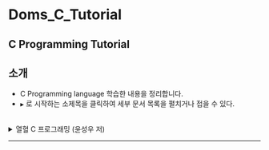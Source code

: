 ﻿# Doms_C_Tutorial
C Programming Tutorial
---

소개
----

- C Programming language 학습한 내용을 정리합니다.<br>
-	`▶` 로 시작하는 소제목을 클릭하여 세부 문서 목록을 펼치거나 접을 수 있다.<br><br>

<details><summary>열혈 C 프로그래밍 (윤성우 저)</summary>

-	[Chapter 1-11 : C 언어의 기본](https://github.com/DomMorello/Doms_C_Tutorial/blob/c/Passion_C_Programming/ch1-11.md)
-	[Chapter 12 : 포인터의 이해](https://github.com/DomMorello/Doms_C_Tutorial/blob/c/Passion_C_Programming/ch12.md)
-	[Chapter 13 : 포인터와 배열](https://github.com/DomMorello/Doms_C_Tutorial/blob/c/Passion_C_Programming/ch13.md)
-	[Chapter 14 : 포인터와 함수](https://github.com/DomMorello/Doms_C_Tutorial/blob/c/Passion_C_Programming/ch14.md)
-	[Chapter 17 : 포인터의 포인터](https://github.com/DomMorello/Doms_C_Tutorial/blob/c/Passion_C_Programming/ch17.md)
-	[Chapter 18 : 다차원 배열과 포인터](https://github.com/DomMorello/Doms_C_Tutorial/blob/c/Passion_C_Programming/ch18.md)
-	[Chapter 19 : 함수 포인터와 void 포인터](https://github.com/DomMorello/Doms_C_Tutorial/blob/c/Passion_C_Programming/ch19.md)
-	[Chapter 21 : 문자와 문자열 관련 함수](https://github.com/DomMorello/Doms_C_Tutorial/blob/c/Passion_C_Programming/ch21.md)
-	[Chapter 22-23 : 구조체와 사용자 정의 자료형](https://github.com/DomMorello/Doms_C_Tutorial/blob/c/Passion_C_Programming/ch22-23.md)</details>

---
